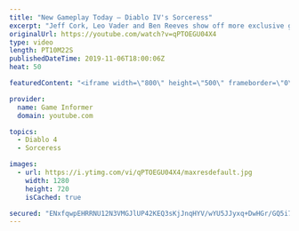 ```yaml
---
title: "New Gameplay Today – Diablo IV's Sorceress"
excerpt: "Jeff Cork, Leo Vader and Ben Reeves show off more exclusive gameplay of Diablo IV, which can be viewed without commentary at ..."
originalUrl: https://youtube.com/watch?v=qPTOEGU04X4
type: video
length: PT10M22S
publishedDateTime: 2019-11-06T18:00:06Z
heat: 50

featuredContent: "<iframe width=\"800\" height=\"500\" frameborder=\"0\" src=\"https://www.youtube.com/embed/qPTOEGU04X4\" allow=\"accelerometer; autoplay; encrypted-media; gyroscope; picture-in-picture\" allowfullscreen></iframe>"

provider:
  name: Game Informer
  domain: youtube.com

topics:
  - Diablo 4
  - Sorceress

images:
  - url: https://i.ytimg.com/vi/qPTOEGU04X4/maxresdefault.jpg
    width: 1280
    height: 720
    isCached: true

secured: "ENxfqwpEHRRNU12N3VMGJlUP42KEQ3sKjJnqHYV/wYU5JJyxq+DwHGr/GQ5i7BrvO3O2ajtAzcf9S7e58rwgjkR5UucYhfO3eMjyilmtVyHrNzsuYbWQ/IYY+JcN+ZsYFWvFv3MBADmp6K1whYhow8UVHqxu6a+gj46riv7EdA3zIYHt9jA9qwQEhqfeyVPBNvLKVhi8rFnwfp/86fvL25+778IzZKFwOlWdIVsszAmwjQ9oys3npg4zg+bKUVDF6fvj9xhQNN+nv4AcK/lZ1Z/q7Wf5nAzVWyQu7VxaWAiJI23ULRp+PE55Sc/o1uJ57gUvC4cXhJFW51WbZibLZBHU4wUAD63lDwXJtKL3zdepBzOKIpb3ovWAbVvSFhw8pjGANcpz7caB3cMYnPh1yigKOKNhICJyPwu//7uUJFs1/+VaLcQ9qmKDjxL/F0Dv;rt5JA33OG8StSWSPWzO8/w=="
---
```


